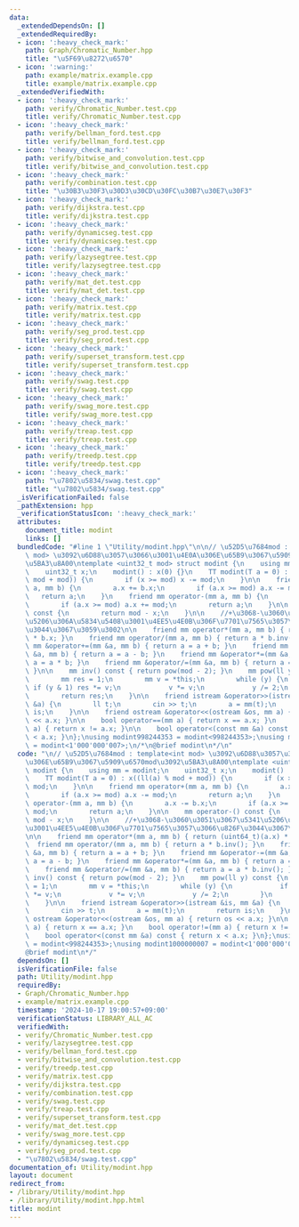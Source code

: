 ```yaml
---
data:
  _extendedDependsOn: []
  _extendedRequiredBy:
  - icon: ':heavy_check_mark:'
    path: Graph/Chromatic_Number.hpp
    title: "\u5F69\u8272\u6570"
  - icon: ':warning:'
    path: example/matrix.example.cpp
    title: example/matrix.example.cpp
  _extendedVerifiedWith:
  - icon: ':heavy_check_mark:'
    path: verify/Chromatic_Number.test.cpp
    title: verify/Chromatic_Number.test.cpp
  - icon: ':heavy_check_mark:'
    path: verify/bellman_ford.test.cpp
    title: verify/bellman_ford.test.cpp
  - icon: ':heavy_check_mark:'
    path: verify/bitwise_and_convolution.test.cpp
    title: verify/bitwise_and_convolution.test.cpp
  - icon: ':heavy_check_mark:'
    path: verify/combination.test.cpp
    title: "\u30B3\u30F3\u30D3\u30CD\u30FC\u30B7\u30E7\u30F3"
  - icon: ':heavy_check_mark:'
    path: verify/dijkstra.test.cpp
    title: verify/dijkstra.test.cpp
  - icon: ':heavy_check_mark:'
    path: verify/dynamicseg.test.cpp
    title: verify/dynamicseg.test.cpp
  - icon: ':heavy_check_mark:'
    path: verify/lazysegtree.test.cpp
    title: verify/lazysegtree.test.cpp
  - icon: ':heavy_check_mark:'
    path: verify/mat_det.test.cpp
    title: verify/mat_det.test.cpp
  - icon: ':heavy_check_mark:'
    path: verify/matrix.test.cpp
    title: verify/matrix.test.cpp
  - icon: ':heavy_check_mark:'
    path: verify/seg_prod.test.cpp
    title: verify/seg_prod.test.cpp
  - icon: ':heavy_check_mark:'
    path: verify/superset_transform.test.cpp
    title: verify/superset_transform.test.cpp
  - icon: ':heavy_check_mark:'
    path: verify/swag.test.cpp
    title: verify/swag.test.cpp
  - icon: ':heavy_check_mark:'
    path: verify/swag_more.test.cpp
    title: verify/swag_more.test.cpp
  - icon: ':heavy_check_mark:'
    path: verify/treap.test.cpp
    title: verify/treap.test.cpp
  - icon: ':heavy_check_mark:'
    path: verify/treedp.test.cpp
    title: verify/treedp.test.cpp
  - icon: ':heavy_check_mark:'
    path: "\u7802\u5834/swag.test.cpp"
    title: "\u7802\u5834/swag.test.cpp"
  _isVerificationFailed: false
  _pathExtension: hpp
  _verificationStatusIcon: ':heavy_check_mark:'
  attributes:
    document_title: modint
    links: []
  bundledCode: "#line 1 \"Utility/modint.hpp\"\n\n// \u52D5\u7684mod : template<int\
    \ mod> \u3092\u6D88\u3057\u3066\u3001\u4E0A\u306E\u65B9\u3067\u5909\u6570mod\u3092\
    \u5BA3\u8A00\ntemplate <uint32_t mod> struct modint {\n    using mm = modint;\n\
    \    uint32_t x;\n    modint() : x(0) {}\n    TT modint(T a = 0) : x((ll(a) %\
    \ mod + mod)) {\n        if (x >= mod) x -= mod;\n    }\n\n    friend mm operator+(mm\
    \ a, mm b) {\n        a.x += b.x;\n        if (a.x >= mod) a.x -= mod;\n     \
    \   return a;\n    }\n    friend mm operator-(mm a, mm b) {\n        a.x -= b.x;\n\
    \        if (a.x >= mod) a.x += mod;\n        return a;\n    }\n\n    mm operator-()\
    \ const {\n        return mod - x;\n    }\n\n    //+\u3068-\u3060\u3051\u3067\u5341\
    \u5206\u306A\u5834\u5408\u3001\u4EE5\u4E0B\u306F\u7701\u7565\u3057\u3066\u826F\
    \u3044\u3067\u3059\u3002\n\n    friend mm operator*(mm a, mm b) { return (uint64_t)(a.x)\
    \ * b.x; }\n    friend mm operator/(mm a, mm b) { return a * b.inv(); }\n    friend\
    \ mm &operator+=(mm &a, mm b) { return a = a + b; }\n    friend mm &operator-=(mm\
    \ &a, mm b) { return a = a - b; }\n    friend mm &operator*=(mm &a, mm b) { return\
    \ a = a * b; }\n    friend mm &operator/=(mm &a, mm b) { return a = a * b.inv();\
    \ }\n\n    mm inv() const { return pow(mod - 2); }\n    mm pow(ll y) const {\n\
    \        mm res = 1;\n        mm v = *this;\n        while (y) {\n           \
    \ if (y & 1) res *= v;\n            v *= v;\n            y /= 2;\n        }\n\
    \        return res;\n    }\n\n    friend istream &operator>>(istream &is, mm\
    \ &a) {\n        ll t;\n        cin >> t;\n        a = mm(t);\n        return\
    \ is;\n    }\n\n    friend ostream &operator<<(ostream &os, mm a) { return os\
    \ << a.x; }\n\n    bool operator==(mm a) { return x == a.x; }\n    bool operator!=(mm\
    \ a) { return x != a.x; }\n\n    bool operator<(const mm &a) const { return x\
    \ < a.x; }\n};\nusing modint998244353 = modint<998244353>;\nusing modint1000000007\
    \ = modint<1'000'000'007>;\n/*\n@brief modint\n*/\n"
  code: "\n// \u52D5\u7684mod : template<int mod> \u3092\u6D88\u3057\u3066\u3001\u4E0A\
    \u306E\u65B9\u3067\u5909\u6570mod\u3092\u5BA3\u8A00\ntemplate <uint32_t mod> struct\
    \ modint {\n    using mm = modint;\n    uint32_t x;\n    modint() : x(0) {}\n\
    \    TT modint(T a = 0) : x((ll(a) % mod + mod)) {\n        if (x >= mod) x -=\
    \ mod;\n    }\n\n    friend mm operator+(mm a, mm b) {\n        a.x += b.x;\n\
    \        if (a.x >= mod) a.x -= mod;\n        return a;\n    }\n    friend mm\
    \ operator-(mm a, mm b) {\n        a.x -= b.x;\n        if (a.x >= mod) a.x +=\
    \ mod;\n        return a;\n    }\n\n    mm operator-() const {\n        return\
    \ mod - x;\n    }\n\n    //+\u3068-\u3060\u3051\u3067\u5341\u5206\u306A\u5834\u5408\
    \u3001\u4EE5\u4E0B\u306F\u7701\u7565\u3057\u3066\u826F\u3044\u3067\u3059\u3002\
    \n\n    friend mm operator*(mm a, mm b) { return (uint64_t)(a.x) * b.x; }\n  \
    \  friend mm operator/(mm a, mm b) { return a * b.inv(); }\n    friend mm &operator+=(mm\
    \ &a, mm b) { return a = a + b; }\n    friend mm &operator-=(mm &a, mm b) { return\
    \ a = a - b; }\n    friend mm &operator*=(mm &a, mm b) { return a = a * b; }\n\
    \    friend mm &operator/=(mm &a, mm b) { return a = a * b.inv(); }\n\n    mm\
    \ inv() const { return pow(mod - 2); }\n    mm pow(ll y) const {\n        mm res\
    \ = 1;\n        mm v = *this;\n        while (y) {\n            if (y & 1) res\
    \ *= v;\n            v *= v;\n            y /= 2;\n        }\n        return res;\n\
    \    }\n\n    friend istream &operator>>(istream &is, mm &a) {\n        ll t;\n\
    \        cin >> t;\n        a = mm(t);\n        return is;\n    }\n\n    friend\
    \ ostream &operator<<(ostream &os, mm a) { return os << a.x; }\n\n    bool operator==(mm\
    \ a) { return x == a.x; }\n    bool operator!=(mm a) { return x != a.x; }\n\n\
    \    bool operator<(const mm &a) const { return x < a.x; }\n};\nusing modint998244353\
    \ = modint<998244353>;\nusing modint1000000007 = modint<1'000'000'007>;\n/*\n\
    @brief modint\n*/"
  dependsOn: []
  isVerificationFile: false
  path: Utility/modint.hpp
  requiredBy:
  - Graph/Chromatic_Number.hpp
  - example/matrix.example.cpp
  timestamp: '2024-10-17 19:00:57+09:00'
  verificationStatus: LIBRARY_ALL_AC
  verifiedWith:
  - verify/Chromatic_Number.test.cpp
  - verify/lazysegtree.test.cpp
  - verify/bellman_ford.test.cpp
  - verify/bitwise_and_convolution.test.cpp
  - verify/treedp.test.cpp
  - verify/matrix.test.cpp
  - verify/dijkstra.test.cpp
  - verify/combination.test.cpp
  - verify/swag.test.cpp
  - verify/treap.test.cpp
  - verify/superset_transform.test.cpp
  - verify/mat_det.test.cpp
  - verify/swag_more.test.cpp
  - verify/dynamicseg.test.cpp
  - verify/seg_prod.test.cpp
  - "\u7802\u5834/swag.test.cpp"
documentation_of: Utility/modint.hpp
layout: document
redirect_from:
- /library/Utility/modint.hpp
- /library/Utility/modint.hpp.html
title: modint
---
```

